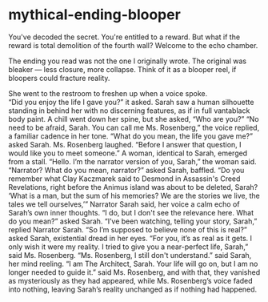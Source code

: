 # mythical-ending-blooper
You've decoded the secret.
You're entitled to a reward.
But what if the reward is total demolition of the fourth wall?
Welcome to the echo chamber.

The ending you read was not the one I originally wrote.
The original was bleaker — less closure, more collapse.
Think of it as a blooper reel, if bloopers could fracture reality.


She went to the restroom to freshen up when a voice spoke.<br>
“Did you enjoy the life I gave you?” it asked.
Sarah saw a human silhouette standing in behind her with no discerning features, as if in full vantablack body paint. A chill went down her spine, but she asked, “Who are you?”
“No need to be afraid, Sarah. You can call me Ms. Rosenberg,” the voice replied, a familiar cadence in her tone.
“What do you mean, the life you gave me?” asked Sarah.
Ms. Rosenberg laughed. “Before I answer that question, I would like you to meet someone.” A woman, identical to Sarah, emerged from a stall.
“Hello. I’m the narrator version of you, Sarah,” the woman said.
“Narrator? What do you mean, narrator?” asked Sarah, baffled.
“Do you remember what Clay Kaczmarek said to Desmond in Assassin's Creed Revelations, right before the Animus island was about to be deleted, Sarah? ‘What is a man, but the sum of his memories? We are the stories we live, the tales we tell ourselves,’” Narrator Sarah said, her voice a calm echo of Sarah’s own inner thoughts.
“I do, but I don't see the relevance here. What do you mean?” asked Sarah.
“I’ve been watching, telling your story, Sarah,” replied Narrator Sarah.
“So I’m supposed to believe none of this is real?” asked Sarah, existential dread in her eyes.
“For you, it’s as real as it gets. I only wish it were my reality. I tried to give you a near-perfect life, Sarah,” said Ms. Rosenberg.
“Ms. Rosenberg, I still don't understand.” said Sarah, her mind reeling.
“I am The Architect, Sarah. Your life will go on, but I am no longer needed to guide it.” said Ms. Rosenberg, and with that, they vanished as mysteriously as they had appeared, while Ms. Rosenberg’s voice faded into nothing, leaving Sarah’s reality unchanged as if nothing had happened.
